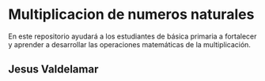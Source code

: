 # Multiplicacion de numeros naturales
En este repositorio ayudará a los estudiantes de básica primaria a fortalecer y aprender a desarrollar las operaciones matemáticas de la multiplicación.
## Jesus Valdelamar
